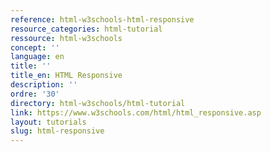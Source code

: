 ```yaml
---
reference: html-w3schools-html-responsive
resource_categories: html-tutorial
ressource: html-w3schools
concept: ''
language: en
title: ''
title_en: HTML Responsive
description: ''
ordre: '30'
directory: html-w3schools/html-tutorial
link: https://www.w3schools.com/html/html_responsive.asp
layout: tutorials
slug: html-responsive
---
```

